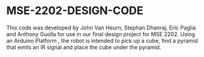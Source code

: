# MSE-2202-DESIGN-CODE
This code was developed by John Van Heurn, Stephan Dhanraj, Eric Paglia and Anthony Guolla for use in our final design project for MSE 2202. Using an Arduino Platform , the robot is intended to pick up a cube, find a pyramid that emits an IR signal and place the cube under the pyramid. 
